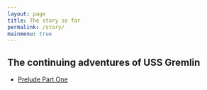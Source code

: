 ```yaml
---
layout: page
title: The story so far
permalink: /story/
mainmenu: true
---
```


## The continuing adventures of USS Gremlin

 * [Prelude Part One](prologue-pt1/)